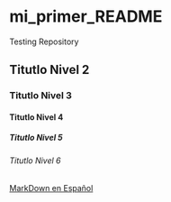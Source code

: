 # mi_primer_README
Testing Repository

## Titutlo Nivel 2
### Titutlo Nivel 3
#### Titutlo Nivel 4
##### Titutlo Nivel 5
###### Titutlo Nivel 6


[MarkDown en Español](https://markdown.es/)
